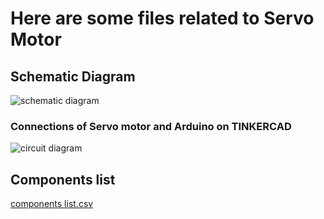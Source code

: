# Here are some files related to Servo Motor  
## Schematic Diagram

![schematic diagram](https://user-images.githubusercontent.com/72257400/147856626-a94c5d80-7820-410a-a37b-cbe3faa61a43.png)



### Connections of Servo motor and Arduino on TINKERCAD 

![circuit diagram](https://user-images.githubusercontent.com/72257400/147856620-59059f44-a36b-4a7f-95ce-fee06cee28f5.png)


## Components list

[components list.csv](https://github.com/yatharthagr7/Electronics/files/7798008/components.list.csv)


